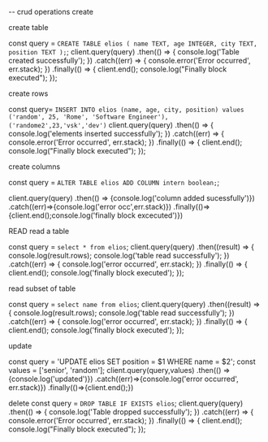 -- crud operations
create

create table

const query = `CREATE TABLE elios (
  name TEXT,
  age INTEGER,
  city TEXT,
  position TEXT
);`;
client.query(query)
  .then(() => {
    console.log('Table created successfully');
  })
  .catch((err) => {
    console.error('Error occurred', err.stack);
  })
  .finally(() => {
    client.end();
    console.log("Finally block executed");
  });

create rows

const query= `INSERT INTO elios (name, age, city, position) values
('random', 25, 'Rome', 'Software Engineer'),
('randome2',23,'vsk','dev')`
client.query(query)
  .then(() => {
    console.log('elements inserted successfully');
  })
  .catch((err) => {
    console.error('Error occurred', err.stack);
  })
  .finally(() => {
    client.end();
    console.log("Finally block executed");
  });

create columns

const query = `
ALTER TABLE elios
ADD COLUMN intern boolean;
`;

client.query(query)
.then(() => {console.log('column added sucessfully')})
.catch((err)=>{console.log('error occ',err.stack)})
.finally(()=>{client.end();console.log('finally block excecuted')})

READ
read a table

const query = `select * from elios`;
client.query(query)
  .then((result) => {
    console.log(result.rows);
    console.log('table read successfully');
  })
  .catch((err) => {
    console.log('error occurred', err.stack);
  })
  .finally(() => {
    client.end();
    console.log('finally block executed');
  });

read subset of table

const query = `select name from elios`;
client.query(query)
  .then((result) => {
    console.log(result.rows);
    console.log('table read successfully');
  })
  .catch((err) => {
    console.log('error occurred', err.stack);
  })
  .finally(() => {
    client.end();
    console.log('finally block executed');
  });

update

const query = 'UPDATE elios SET position = $1 WHERE name = $2';
const values = ['senior', 'random'];
client.query(query,values)
.then(() => {console.log('updated')})
.catch((err)=>{console.log('error occurred', err.stack)})
.finally(()=>{client.end();})

delete
const query = `DROP TABLE IF EXISTS elios`;
client.query(query)
  .then(() => {
    console.log('Table dropped successfully');
  })
  .catch((err) => {
    console.error('Error occurred', err.stack);
  })
  .finally(() => {
    client.end();
    console.log("Finally block executed");
  });

